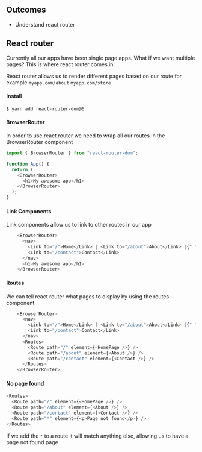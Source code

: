 ## Outcomes  
- Understand react router

## React router
Currently all our apps have been single page apps. What if we want multiple pages? This is where react router comes in.

React router allows us to render different pages based on our route for example 
`myapp.com/about`
`myapp.com/store`

#### Install
`$ yarn add react-router-dom@6`

#### BrowserRouter
In order to use react router we need to wrap all our routes in the BrowserRouter component

```js
import { BrowserRouter } from "react-router-dom";

function App() {
  return (
    <BrowserRouter>
      <h1>My awesome app</h1>
    </BrowserRouter>
  );
}
```

#### Link Components
Link components allow us to link to other routes in our app

```js
    <BrowserRouter>
      <nav>
        <Link to="/">Home</Link> | <Link to="/about">About</Link> |{" "}
        <Link to="/contact">Contact</Link>
      </nav>
      <h1>My awesome app</h1>
    </BrowserRouter>
```

#### Routes
We can tell react router what pages to display by using the routes component 

```js
    <BrowserRouter>
      <nav>
        <Link to="/">Home</Link> | <Link to="/about">About</Link> |{" "}
        <Link to="/contact">Contact</Link>
      </nav>
      <Routes>
        <Route path="/" element={<HomePage />} />
        <Route path="/about" element={<About />} />
        <Route path="/contact" element={<Contact />} />
      </Routes>
    </BrowserRouter>
```

#### No page found
```js
<Routes>
  <Route path="/" element={<HomePage />} />
  <Route path="/about" element={<About />} />
  <Route path="/contact" element={<Contact />} />
  <Route path="*" element={<p>Page not found</p>} />
</Routes>
```
If we add the `*` to a route it will match anything else, allowing us to have a page not found page